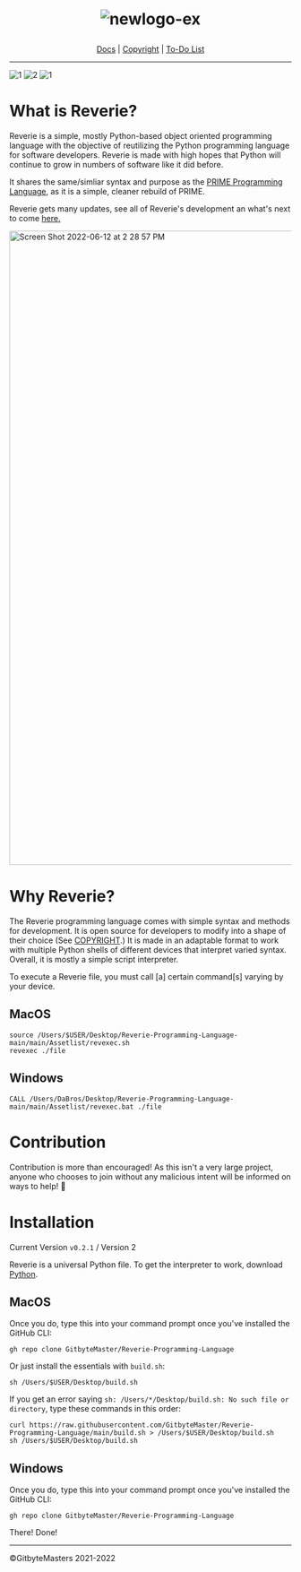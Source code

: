 <h1 align="center">

![newlogo-ex](https://user-images.githubusercontent.com/76265961/176326759-4e126574-f04d-4158-a478-02c70f73b72a.svg)

</h1>

<div align="center">

[Docs](https://tinyurl.com/2p8wjwfe) | [Copyright](https://github.com/GitbyteMaster/Reverie-Programming-Language/blob/main/LICENSE.md) | [To-Do List](https://github.com/GitbyteMaster/Reverie-Programming-Language/blob/main/TODO.md)

</div>

---

![1](https://img.shields.io/badge/MacOS-Ready-brightgreen) ![2](https://img.shields.io/badge/Windows-Ready-brightgreen) ![1](https://img.shields.io/badge/Linux-Mostly-green)

# What is Reverie?
Reverie is a simple, mostly Python-based object oriented programming language with the objective of reutilizing the Python programming language for software developers. Reverie is made with high hopes that Python will continue to grow in numbers of software like it did before.

It shares the same/simliar syntax and purpose as the [PRIME Programming Language](https://github.com/GitbyteMaster/PRIME-Lang), as it is a simple, cleaner rebuild of PRIME.

Reverie gets many updates, see all of Reverie's development an what's next to come [here.](https://github.com/GitbyteMaster/Reverie-Programming-Language/blob/main/TODO.md)

<img width="1132" alt="Screen Shot 2022-06-12 at 2 28 57 PM" src="https://user-images.githubusercontent.com/76265961/173247942-e3521cf6-0ef4-4a2c-9ac4-5fb81ce69f0b.png">


# Why Reverie?
The Reverie programming language comes with simple syntax and methods for development. It is open source for developers to modify into a shape of their choice (See [COPYRIGHT](https://github.com/GitbyteMaster/Reverie-Programming-Language/blob/main/COPYRIGHT.md).) It is made in an adaptable format to work with multiple Python shells of different devices that interpret varied syntax. Overall, it is mostly a simple script interpreter.

To execute a Reverie file, you must call [a] certain command[s] varying by your device.
## MacOS
```shell
source /Users/$USER/Desktop/Reverie-Programming-Language-main/main/Assetlist/revexec.sh
revexec ./file
```
## Windows
```batch
CALL /Users/DaBros/Desktop/Reverie-Programming-Language-main/main/Assetlist/revexec.bat ./file
```
# Contribution
Contribution is more than encouraged! As this isn't a very large project, anyone who chooses to join without any malicious intent will be informed on ways to help! 🤩
# Installation
Current Version `v0.2.1` / Version 2

Reverie is a universal Python file. To get the interpreter to work, download [Python](https://www.python.org/downloads/).
## MacOS
Once you do, type this into your command prompt once you've installed the GitHub CLI:
```shell
gh repo clone GitbyteMaster/Reverie-Programming-Language
```
Or just install the essentials with `build.sh`:
```shell
sh /Users/$USER/Desktop/build.sh  
```
If you get an error saying `sh: /Users/*/Desktop/build.sh: No such file or directory`, type these commands in this order:
```shell
curl https://raw.githubusercontent.com/GitbyteMaster/Reverie-Programming-Language/main/build.sh > /Users/$USER/Desktop/build.sh
sh /Users/$USER/Desktop/build.sh
```
## Windows
Once you do, type this into your command prompt once you've installed the GitHub CLI:
```batch
gh repo clone GitbyteMaster/Reverie-Programming-Language
```
There! Done!

---
©GitbyteMasters 2021-2022
